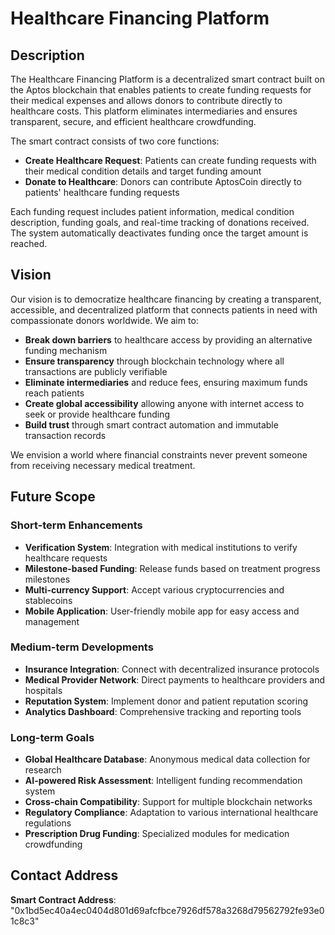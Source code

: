 # Healthcare Financing Platform

## Description

The Healthcare Financing Platform is a decentralized smart contract built on the Aptos blockchain that enables patients to create funding requests for their medical expenses and allows donors to contribute directly to healthcare costs. This platform eliminates intermediaries and ensures transparent, secure, and efficient healthcare crowdfunding.

The smart contract consists of two core functions:
- **Create Healthcare Request**: Patients can create funding requests with their medical condition details and target funding amount
- **Donate to Healthcare**: Donors can contribute AptosCoin directly to patients' healthcare funding requests

Each funding request includes patient information, medical condition description, funding goals, and real-time tracking of donations received. The system automatically deactivates funding once the target amount is reached.

## Vision

Our vision is to democratize healthcare financing by creating a transparent, accessible, and decentralized platform that connects patients in need with compassionate donors worldwide. We aim to:

- **Break down barriers** to healthcare access by providing an alternative funding mechanism
- **Ensure transparency** through blockchain technology where all transactions are publicly verifiable
- **Eliminate intermediaries** and reduce fees, ensuring maximum funds reach patients
- **Create global accessibility** allowing anyone with internet access to seek or provide healthcare funding
- **Build trust** through smart contract automation and immutable transaction records

We envision a world where financial constraints never prevent someone from receiving necessary medical treatment.

## Future Scope

### Short-term Enhancements
- **Verification System**: Integration with medical institutions to verify healthcare requests
- **Milestone-based Funding**: Release funds based on treatment progress milestones
- **Multi-currency Support**: Accept various cryptocurrencies and stablecoins
- **Mobile Application**: User-friendly mobile app for easy access and management

### Medium-term Developments
- **Insurance Integration**: Connect with decentralized insurance protocols
- **Medical Provider Network**: Direct payments to healthcare providers and hospitals
- **Reputation System**: Implement donor and patient reputation scoring
- **Analytics Dashboard**: Comprehensive tracking and reporting tools

### Long-term Goals
- **Global Healthcare Database**: Anonymous medical data collection for research
- **AI-powered Risk Assessment**: Intelligent funding recommendation system
- **Cross-chain Compatibility**: Support for multiple blockchain networks
- **Regulatory Compliance**: Adaptation to various international healthcare regulations
- **Prescription Drug Funding**: Specialized modules for medication crowdfunding

## Contact Address

**Smart Contract Address**: "0x1bd5ec40a4ec0404d801d69afcfbce7926df578a3268d79562792fe93e01c8c3"

